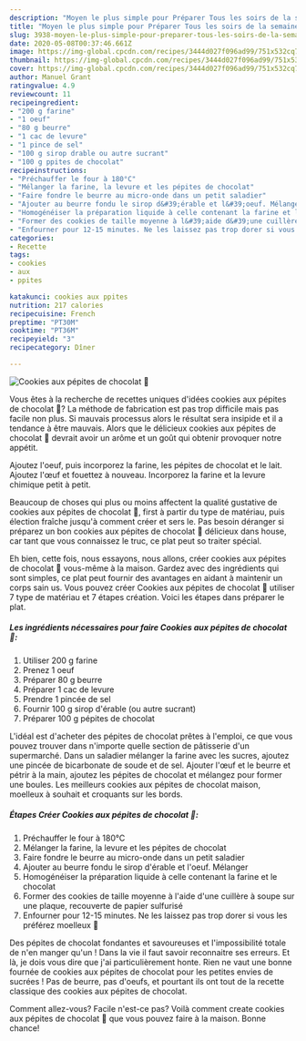 ```yaml
---
description: "Moyen le plus simple pour Préparer Tous les soirs de la semaine Cookies aux pépites de chocolat 🍫"
title: "Moyen le plus simple pour Préparer Tous les soirs de la semaine Cookies aux pépites de chocolat 🍫"
slug: 3938-moyen-le-plus-simple-pour-preparer-tous-les-soirs-de-la-semaine-cookies-aux-pepites-de-chocolat
date: 2020-05-08T00:37:46.661Z
image: https://img-global.cpcdn.com/recipes/3444d027f096ad99/751x532cq70/cookies-aux-pepites-de-chocolat-🍫-photo-principale-de-la-recette.jpg
thumbnail: https://img-global.cpcdn.com/recipes/3444d027f096ad99/751x532cq70/cookies-aux-pepites-de-chocolat-🍫-photo-principale-de-la-recette.jpg
cover: https://img-global.cpcdn.com/recipes/3444d027f096ad99/751x532cq70/cookies-aux-pepites-de-chocolat-🍫-photo-principale-de-la-recette.jpg
author: Manuel Grant
ratingvalue: 4.9
reviewcount: 11
recipeingredient:
- "200 g farine"
- "1 oeuf"
- "80 g beurre"
- "1 cac de levure"
- "1 pince de sel"
- "100 g sirop drable ou autre sucrant"
- "100 g ppites de chocolat"
recipeinstructions:
- "Préchauffer le four à 180°C"
- "Mélanger la farine, la levure et les pépites de chocolat"
- "Faire fondre le beurre au micro-onde dans un petit saladier"
- "Ajouter au beurre fondu le sirop d&#39;érable et l&#39;oeuf. Mélanger"
- "Homogénéiser la préparation liquide à celle contenant la farine et le chocolat"
- "Former des cookies de taille moyenne à l&#39;aide d&#39;une cuillère à soupe sur une plaque, recouverte de papier sulfurisé"
- "Enfourner pour 12-15 minutes. Ne les laissez pas trop dorer si vous les préférez moelleux 🤤"
categories:
- Recette
tags:
- cookies
- aux
- ppites

katakunci: cookies aux ppites 
nutrition: 217 calories
recipecuisine: French
preptime: "PT30M"
cooktime: "PT36M"
recipeyield: "3"
recipecategory: Dîner

---
```



![Cookies aux pépites de chocolat 🍫](https://img-global.cpcdn.com/recipes/3444d027f096ad99/751x532cq70/cookies-aux-pepites-de-chocolat-🍫-photo-principale-de-la-recette.jpg)

Vous êtes à la recherche de recettes uniques d'idées cookies aux pépites de chocolat 🍫? La méthode de fabrication est pas trop difficile mais pas facile non plus. Si mauvais processus alors le résultat sera insipide et il a tendance à être mauvais. Alors que le délicieux cookies aux pépites de chocolat 🍫 devrait avoir un arôme et un goût qui obtenir provoquer notre appétit.

Ajoutez l&#39;oeuf, puis incorporez la farine, les pépites de chocolat et le lait. Ajoutez l&#39;œuf et fouettez à nouveau. Incorporez la farine et la levure chimique petit à petit.

Beaucoup de choses qui plus ou moins affectent la qualité gustative de cookies aux pépites de chocolat 🍫, first à partir du type de matériau, puis élection fraîche jusqu'à comment créer et sers le. Pas besoin déranger si préparez un bon cookies aux pépites de chocolat 🍫 délicieux dans house, car tant que vous connaissez le truc, ce plat peut so traiter spécial.


Eh bien, cette fois, nous essayons, nous allons, créer cookies aux pépites de chocolat 🍫 vous-même à la maison. Gardez avec des ingrédients qui sont simples, ce plat peut fournir des avantages en aidant à maintenir un corps sain us. Vous pouvez créer Cookies aux pépites de chocolat 🍫 utiliser 7 type de matériau et 7 étapes création. Voici les étapes dans préparer le plat.

<!--inarticleads1-->

##### Les ingrédients nécessaires pour faire Cookies aux pépites de chocolat 🍫:

1. Utiliser 200 g farine
1. Prenez 1 oeuf
1. Préparer 80 g beurre
1. Préparer 1 cac de levure
1. Prendre 1 pincée de sel
1. Fournir 100 g sirop d&#39;érable (ou autre sucrant)
1. Préparer 100 g pépites de chocolat


L&#39;idéal est d&#39;acheter des pépites de chocolat prêtes à l&#39;emploi, ce que vous pouvez trouver dans n&#39;importe quelle section de pâtisserie d&#39;un supermarché. Dans un saladier mélanger la farine avec les sucres, ajoutez une pincée de bicarbonate de soude et de sel. Ajouter l&#39;œuf et le beurre et pétrir à la main, ajoutez les pépites de chocolat et mélangez pour former une boules. Les meilleurs cookies aux pépites de chocolat maison, moelleux à souhait et croquants sur les bords. 

<!--inarticleads2-->

##### Étapes Créer Cookies aux pépites de chocolat 🍫:

1. Préchauffer le four à 180°C
1. Mélanger la farine, la levure et les pépites de chocolat
1. Faire fondre le beurre au micro-onde dans un petit saladier
1. Ajouter au beurre fondu le sirop d&#39;érable et l&#39;oeuf. Mélanger
1. Homogénéiser la préparation liquide à celle contenant la farine et le chocolat
1. Former des cookies de taille moyenne à l&#39;aide d&#39;une cuillère à soupe sur une plaque, recouverte de papier sulfurisé
1. Enfourner pour 12-15 minutes. Ne les laissez pas trop dorer si vous les préférez moelleux 🤤


Des pépites de chocolat fondantes et savoureuses et l&#39;impossibilité totale de n&#39;en manger qu&#39;un ! Dans la vie il faut savoir reconnaitre ses erreurs. Et là, je dois vous dire que j&#39;ai particulièrement honte. Rien ne vaut une bonne fournée de cookies aux pépites de chocolat pour les petites envies de sucrées ! Pas de beurre, pas d&#39;oeufs, et pourtant ils ont tout de la recette classique des cookies aux pépites de chocolat. 


Comment allez-vous? Facile n'est-ce pas? Voilà comment create cookies aux pépites de chocolat 🍫 que vous pouvez faire à la maison. Bonne chance!
